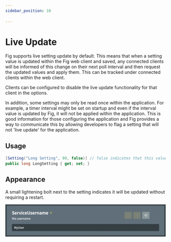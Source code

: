 ```yaml
---
sidebar_position: 10

---
```


# Live Update

Fig supports live setting update by default. This means that when a setting value is updated within the Fig web client and saved, any connected clients will be informed of this change on their next poll interval and then request the updated values and apply them. This can be tracked under connected clients within the web client.

Clients can be configured to disable the live update functionality for that client in the options. 

In addition, some settings may only be read once within the application. For example, a timer interval might be set on startup and even if the interval value is updated by Fig, it will not be applied within the application. This is good information for those configuring the application and Fig provides a way to communicate this by allowing developers to flag a setting that will not 'live update' for the application.

## Usage

```csharp
[Setting("Long Setting", 99, false)] // false indicates that this value is only read once
public long LongSetting { get; set; }
```

## Appearance

A small lightening bolt next to the setting indicates it will be updated without requiring a restart.

![image-20220910222327427](../../../static/img/image-20220910222327427.png)
